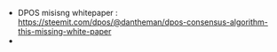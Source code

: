 - DPOS misisng whitepaper : https://steemit.com/dpos/@dantheman/dpos-consensus-algorithm-this-missing-white-paper
- 